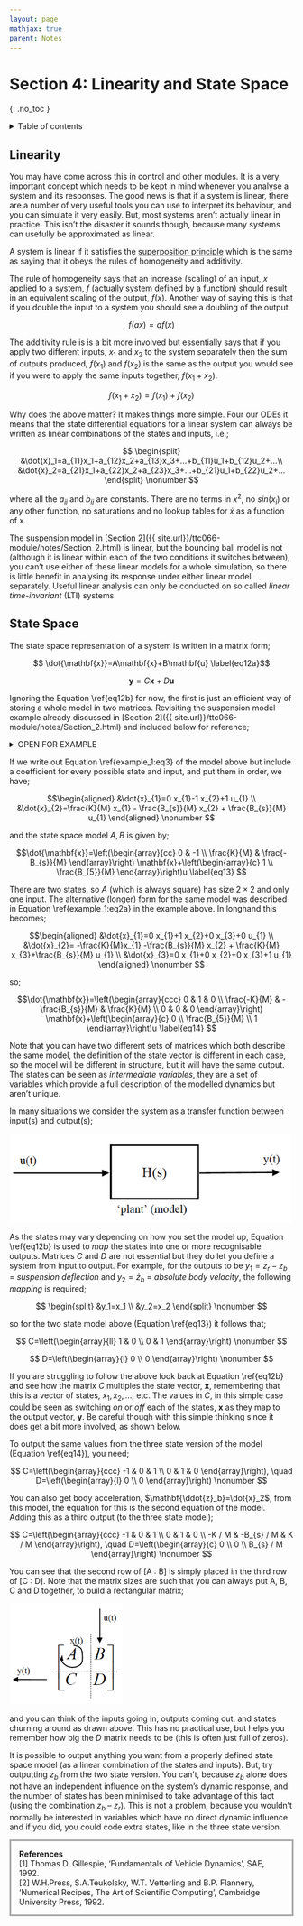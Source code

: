 ```yaml
---
layout: page
mathjax: true
parent: Notes
---
```


# Section 4: Linearity and State Space
{: .no_toc }

<details close markdown="block">
  <summary>
    Table of contents
  </summary>
  {: .text-delta }
1. TOC
{:toc}
</details>

## Linearity

You may have come across this in control and other modules. It is a very important concept which needs to be kept in mind whenever you analyse a system and its responses. The good news is that if a system is linear, there are a number of very useful tools you can use to interpret its behaviour, and you can simulate it very easily. But, most systems aren’t actually linear in practice. This isn’t the disaster it sounds though, because many systems can usefully be approximated as linear.

A system is linear if it satisfies the [superposition principle](https://en.wikipedia.org/wiki/Superposition_principle) which is the same as saying that it obeys the rules of homogeneity and additivity.  

The rule of homogeneity says that an increase (scaling) of an input, $x$ applied to a system, $f$ (actually system defined by a function) should result in an equivalent scaling of the output, $f(x)$. Another way of saying this is that if you double the input to a system you should see a doubling of the output.

$$ f(ax)=af(x) \nonumber$$

The additivity rule is is a bit more involved but essentially says that if you apply two different inputs, $x_1$ and $x_2$ to the system separately then the sum of outputs produced, $f(x_1)$ and $f(x_2)$ is the same as the output you would see if you were to apply the same inputs together, $f(x_1 + x_2)$.

$$ f(x_1+x_2)=f(x_1)+f(x_2) \nonumber$$

Why does the above matter?  It makes things more simple.  Four our ODEs it means that the state differential equations for a linear system can always be written as linear combinations of the states and inputs, i.e.;

$$ \begin{split} &\dot{x}_1=a_{11}x_1+a_{12}x_2+a_{13}x_3+...+b_{11}u_1+b_{12}u_2+...\\
&\dot{x}_2=a_{21}x_1+a_{22}x_2+a_{23}x_3+...+b_{21}u_1+b_{22}u_2+... \end{split} \nonumber $$

where all the $a_{ij}$ and $b_{ij}$ are constants. There are no terms in $x^2$, no $sin(x_i)$ or any other function, no saturations and no lookup tables for $\dot{x}$ as a function of $x$.

The suspension model in [Section 2]({{ site.url}}/ttc066-module/notes/Section_2.html) is linear, but the bouncing ball model is not (although it is linear within each of the two conditions it switches between), you can’t use either of these linear models for a whole simulation, so there is little benefit in analysing its response under either linear model separately. Useful linear analysis can only be conducted on so called *linear time-invariant* (LTI) systems.

## State Space

The state space representation of a system is written in a matrix form;

$$ \dot{\mathbf{x}}=A\mathbf{x}+B\mathbf{u} \label{eq12a}$$

$$ \mathbf{y}=C\mathbf{x}+D\mathbf{u} \label{eq12b} $$

Ignoring the Equation \ref{eq12b} for now, the first is just an efficient way of storing a whole model in two matrices. Revisiting the suspension model example already discussed in [Section 2]({{ site.url}}/ttc066-module/notes/Section_2.html) and included below for reference;

<details close markdown="block">
  <summary>
    OPEN FOR EXAMPLE
  </summary>
<hr>
{% include_relative examples/example_1.md %}
<hr>
</details>

If we write out Equation \ref{example_1:eq3} of the model above but include a coefficient for every possible state and input, and put them in order, we have;

$$\begin{aligned}
&\dot{x}_{1}=0 x_{1}-1 x_{2}+1 u_{1} \\
&\dot{x}_{2}=\frac{K}{M} x_{1} - \frac{B_{s}}{M} x_{2} + \frac{B_{s}}{M} u_{1}
\end{aligned} \nonumber $$

and the state space model $A, B$ is given by;

$$\dot{\mathbf{x}}=\left(\begin{array}{cc}
0 & -1 \\
\frac{K}{M} & \frac{-B_{s}}{M}
\end{array}\right) \mathbf{x}+\left(\begin{array}{c}
1 \\
\frac{B_{5}}{M}
\end{array}\right)u \label{eq13} $$

There are two states, so $A$ (which is always square) has size $2\times2$ and only one input. The alternative (longer) form for the same model was described in Equation \ref{example_1:eq2a} in the example above. In longhand this becomes;

$$\begin{aligned}
&\dot{x}_{1}=0 x_{1}+1 x_{2}+0 x_{3}+0 u_{1} \\
&\dot{x}_{2}= -\frac{K}{M}x_{1} -\frac{B_{s}}{M} x_{2} + \frac{K}{M} x_{3}+\frac{B_{s}}{M} u_{1} \\
&\dot{x}_{3}=0 x_{1}+0 x_{2}+0 x_{3}+1 u_{1}
\end{aligned} \nonumber $$

so;

$$\dot{\mathbf{x}}=\left(\begin{array}{ccc}
0 & 1 & 0 \\
\frac{-K}{M} & -\frac{B_{s}}{M} & \frac{K}{M} \\
0 & 0 & 0
\end{array}\right) \mathbf{x}+\left(\begin{array}{c}
0 \\
\frac{B_{5}}{M} \\
1
\end{array}\right)u \label{eq14} $$

Note that you can have two different sets of matrices which both describe the same model, the definition of the state vector is different in each case, so the model will be different in structure, but it will have the same output. The states can be seen as *intermediate variables*, they are a set of variables which provide a full description of the modelled dynamics but aren’t unique.

In many situations we consider the system as a transfer function between input(s) and output(s);

<img src="figures/plant_model.png" width=500>

As the states may vary depending on how you set the model up, Equation \ref{eq12b} is used to *map* the states into one or more recognisable outputs. Matrices $C$ and $D$ are not essential but they do let you define a system from input to output. For example, for the outputs to be $y_1 = z_r-z_b$ = *suspension deflection* and $y_2 = \dot{z}_b$ = *absolute body velocity*, the following *mapping* is required;

$$ \begin{split} &y_1=x_1 \\
&y_2=x_2 \end{split} \nonumber $$

so for the two state model above (Equation \ref{eq13}) it follows that;

$$
C=\left(\begin{array}{ll}
1 & 0 \\
0 & 1
\end{array}\right) \nonumber $$

$$
D=\left(\begin{array}{l}
0 \\
0
\end{array}\right) \nonumber $$

If you are struggling to follow the above look back at Equation \ref{eq12b} and see how the matrix $C$ multiples the state vector, $\mathbf{x}$, remembering that this is a vector of states, $x_1, x_2, ...,$ etc. The values in $C$, in this simple case could be seen as switching *on* or *off* each of the states, $\mathbf{x}$ as they map to the output vector, $\mathbf{y}$. Be careful though with this simple thinking since it does get a bit more involved, as shown below.

To output the same values from the three state version of the model (Equation \ref{eq14}), you need;

$$
C=\left(\begin{array}{ccc}
-1 & 0 & 1 \\
0 & 1 & 0
\end{array}\right), \quad D=\left(\begin{array}{l}
0 \\
0
\end{array}\right) \nonumber $$

You can also get body acceleration, $\mathbf{\ddot{z}_b}=\dot{x}_2$, from this model, the equation for this is the second equation of the model. Adding this as a third output (to the three state model);

$$
C=\left(\begin{array}{ccc}
-1 & 0 & 1 \\
0 & 1 & 0 \\
-K / M & -B_{s} / M & K / M
\end{array}\right), \quad D=\left(\begin{array}{c}
0 \\
0 \\
B_{s} / M
\end{array}\right) \nonumber $$

You can see that the second row of [A : B] is simply placed in the third row of [C : D]. Note that the matrix sizes are such that you can always put A, B, C and D together, to build a rectangular matrix;

<img src="figures/matrix_mult.png" width=200>

and you can think of the inputs going in, outputs coming out, and states churning around as drawn above. This has no practical use, but helps you remember how big the $D$ matrix needs to be (this is often just full of zeros).

It is possible to output anything you want from a properly defined state space model (as a linear combination of the states and inputs). But, try outputting $z_b$ from the two state version. You can’t, because $z_b$ alone does not have an independent influence on the system’s dynamic response, and the number of states has been minimised to take advantage of this fact (using the combination $z_b$ – $z_r$). This is not a problem, because you wouldn’t normally be interested in variables which have no direct dynamic influence and if you did, you could code extra states, like in the three state version.

<p style="border:3px; border-style:solid; border-color:#A9A9A9; padding: 1em;"> <b>References</b><br> [1] Thomas D. Gillespie, ‘Fundamentals of Vehicle Dynamics’, SAE, 1992.<br> [2] W.H.Press, S.A.Teukolsky, W.T. Vetterling and B.P. Flannery, ‘Numerical Recipes, The Art of Scientific Computing’, Cambridge University Press, 1992.
